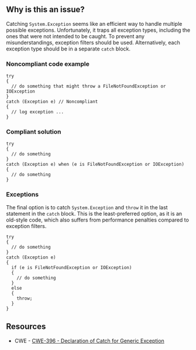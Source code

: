 ## Why is this an issue?

Catching `System.Exception` seems like an efficient way to handle multiple possible exceptions. Unfortunately, it traps all exception
types, including the ones that were not intended to be caught. To prevent any misunderstandings, exception filters should be used. Alternatively, each
exception type should be in a separate `catch` block.

### Noncompliant code example

    try
    {
      // do something that might throw a FileNotFoundException or IOException
    }
    catch (Exception e) // Noncompliant
    {
      // log exception ...
    }

### Compliant solution

    try
    {
      // do something
    }
    catch (Exception e) when (e is FileNotFoundException or IOException)
    {
      // do something
    }

### Exceptions

The final option is to catch `System.Exception` and `throw` it in the last statement in the `catch` block. This is
the least-preferred option, as it is an old-style code, which also suffers from performance penalties compared to exception filters.

    try
    {
      // do something
    }
    catch (Exception e)
    {
      if (e is FileNotFoundException or IOException)
      {
        // do something
      }
      else
      {
        throw;
      }
    }

## Resources

- CWE - [CWE-396 - Declaration of Catch for Generic Exception](https://cwe.mitre.org/data/definitions/396)